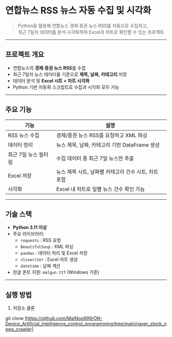 # 연합뉴스 RSS 뉴스 자동 수집 및 시각화

> Python을 활용해 연합뉴스 경제·증권 뉴스 RSS를 자동으로 수집하고,  
> 최근 7일치 데이터를 분석·시각화하여 Excel과 차트로 확인할 수 있는 프로젝트

---

## 프로젝트 개요

- 연합뉴스의 **경제·증권 뉴스 RSS**를 수집
- 최근 7일치 뉴스 데이터를 기준으로 **제목, 날짜, 카테고리** 저장
- 데이터 분석 및 **Excel 시트 + 차트 시각화**
- Python 기반 자동화 스크립트로 수집과 시각화 모두 가능

---

## 주요 기능

| 기능 | 설명 |
|------|------|
| RSS 뉴스 수집 | 경제/증권 뉴스 RSS를 요청하고 XML 파싱 |
| 데이터 정리 | 뉴스 제목, 날짜, 카테고리 기반 DataFrame 생성 |
| 최근 7일 뉴스 필터링 | 수집 데이터 중 최근 7일 뉴스만 추출 |
| Excel 저장 | 뉴스 제목 시트, 날짜별 카테고리 건수 시트, 차트 포함 |
| 시각화 | Excel 내 차트로 일별 뉴스 건수 확인 가능 |

---

## 기술 스택

- **Python 3.11 이상**
- 주요 라이브러리:
  - `requests` : RSS 요청
  - `BeautifulSoup` : XML 파싱
  - `pandas` : 데이터 처리 및 Excel 저장
  - `xlsxwriter` : Excel 차트 생성
  - `datetime` : 날짜 계산
- 한글 폰트 지원: `malgun.ttf` (Windows 기준)

---

## 실행 방법

1. 저장소 클론

git clone [https://github.com/MaINoo999/ON-Device_Artificial_intelligence_control_programming/tree/main/naver_stock_news_crawler]

